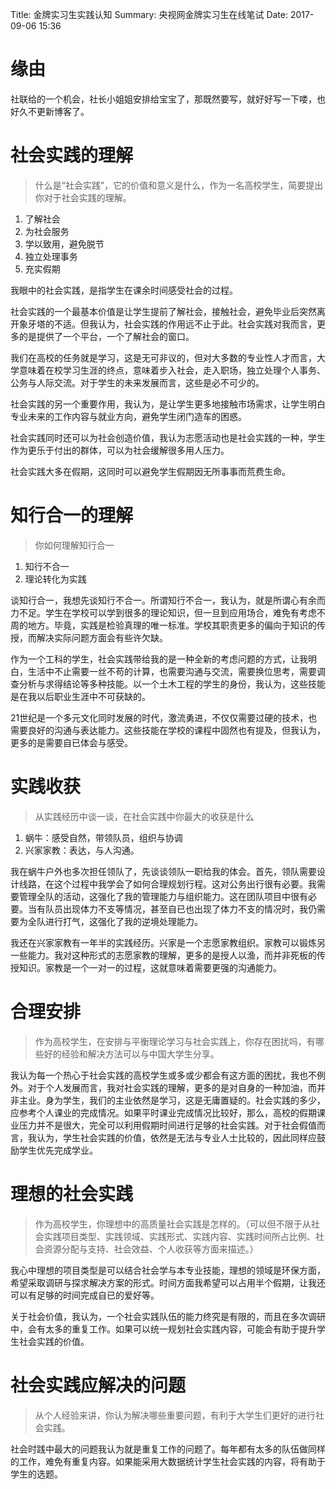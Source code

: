 Title: 金牌实习生实践认知
Summary: 央视网金牌实习生在线笔试
Date: 2017-09-06 15:36

# 缘由

社联给的一个机会，社长小姐姐安排给宝宝了，那既然要写，就好好写一下喽，也好久不更新博客了。

# 社会实践的理解

> 什么是“社会实践”，它的价值和意义是什么，作为一名高校学生，简要提出你对于社会实践的理解。

1. 了解社会
2. 为社会服务
3. 学以致用，避免脱节
4. 独立处理事务
5. 充实假期

我眼中的社会实践，是指学生在课余时间感受社会的过程。

社会实践的一个最基本价值是让学生提前了解社会，接触社会，避免毕业后突然离开象牙塔的不适。但我认为，社会实践的作用远不止于此。社会实践对我而言，更多的是提供了一个平台，一个了解社会的窗口。

我们在高校的任务就是学习，这是无可非议的，但对大多数的专业性人才而言，大学意味着在校学习生涯的终点，意味着步入社会，走入职场，独立处理个人事务、公务与人际交流。对于学生的未来发展而言，这些是必不可少的。

社会实践的另一个重要作用，我认为，是让学生更多地接触市场需求，让学生明白专业未来的工作内容与就业方向，避免学生闭门造车的困惑。

社会实践同时还可以为社会创造价值，我认为志愿活动也是社会实践的一种，学生作为更乐于付出的群体，可以为社会缓解很多用人压力。

社会实践大多在假期，这同时可以避免学生假期因无所事事而荒费生命。

# 知行合一的理解

> 你如何理解知行合一

1. 知行不合一
2. 理论转化为实践

谈知行合一，我想先谈知行不合一。所谓知行不合一，我认为，就是所谓心有余而力不足。学生在学校可以学到很多的理论知识，但一旦到应用场合，难免有考虑不周的地方。毕竟，实践是检验真理的唯一标准。学校其职责更多的偏向于知识的传授，而解决实际问题方面会有些许欠缺。

作为一个工科的学生，社会实践带给我的是一种全新的考虑问题的方式，让我明白，生活中不止需要一丝不苟的计算，也需要沟通与交流，需要换位思考，需要调查分析与求得结论等多种技能。以一个土木工程的学生的身份，我认为，这些技能是在我以后职业生涯中不可获缺的。

21世纪是一个多元文化同时发展的时代，激流勇进，不仅仅需要过硬的技术，也需要良好的沟通与表达能力。这些技能在学校的课程中固然也有提及，但我认为，更多的是需要自已体会与感受。

# 实践收获

> 从实践经历中谈一谈，在社会实践中你最大的收获是什么

1. 蜗牛：感受自然，带领队员，组织与协调
2. 兴家家教：表达，与人沟通。

我在蜗牛户外也多次担任领队了，先谈谈领队一职给我的体会。首先，领队需要设计线路，在这个过程中我学会了如何合理规划行程。这对公务出行很有必要。我需要管理全队的活动，这强化了我的管理能力与组织能力。这在团队项目中很有必要。当有队员出现体力不支等情况，甚至自已也出现了体力不支的情况时，我仍需要为全队进行打气，这强化了我的逆境处理能力。

我还在兴家家教有一年半的实践经历。兴家是一个志愿家教组织。家教可以锻炼另一些能力。我对这种形式的志愿家教的理解，更多的是授人以渔，而并非死板的传授知识。家教是一个一对一的过程，这就意味着需要更强的沟通能力。

# 合理安排

> 作为高校学生，在安排与平衡理论学习与社会实践上，你存在困扰吗，有哪些好的经验和解决方法可以与中国大学生分享。

我认为每一个热心于社会实践的高校学生或多或少都会有这方面的困扰，我也不例外。对于个人发展而言，我对社会实践的理解，更多的是对自身的一种加油，而并非主业。身为学生，我们的主业依然是学习，这是无庸置疑的。社会实践的多少，应参考个人课业的完成情况。如果平时课业完成情况比较好，那么，高校的假期课业压力并不是很大，完全可以利用假期时间进行足够的社会实践。对于社会假值而言，我认为，学生社会实践的价值，依然是无法与专业人士比较的，因此同样应鼓励学生优先完成学业。

# 理想的社会实践

> 作为高校学生，你理想中的高质量社会实践是怎样的。（可以但不限于从社会实践项目类型、实践领域、实践形式、实践内容、实践时间所占比例、社会资源分配与支持、社会效益、个人收获等方面来描述。）

我心中理想的项目类型是可以结合社会学与本专业技能，理想的领域是环保方面，希望采取调研与探求解决方案的形式。时间方面我希望可以占用半个假期，让我还可以有足够的时间完成自已的爱好等。

关于社会价值，我认为，一个社会实践队伍的能力终究是有限的，而且在多次调研中，会有太多的重复工作。如果可以统一规划社会实践内容，可能会有助于提升学生社会实践的价值。

# 社会实践应解决的问题

> 从个人经验来讲，你认为解决哪些重要问题，有利于大学生们更好的进行社会实践。

社会时践中最大的问题我认为就是重复工作的问题了。每年都有太多的队伍做同样的工作，难免有重复内容。如果能采用大数据统计学生社会实践的内容，将有助于学生的选题。
